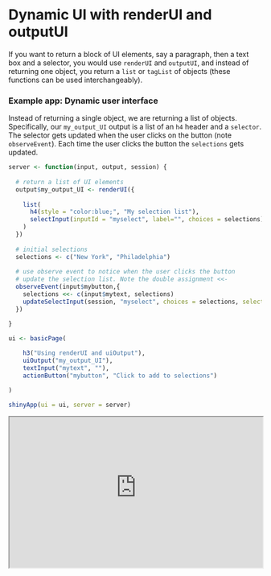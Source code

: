 # Dynamic UI with renderUI and outputUI

If you want to return a block of UI elements, say a paragraph, then a text box and a selector, you would use `renderUI` and `outputUI`, and instead of returning one object, you return a `list` or `tagList` of objects (these functions can be used interchangeably).

### Example app: Dynamic user interface

Instead of returning a single object, we are returning a list of objects. Specifically, our `my_output_UI` output is a list of an `h4` header and a `selector`. The selector gets updated when the user clicks on the button (note `observeEvent`). Each time the user clicks the button the `selections` gets updated.

```r
server <- function(input, output, session) {
  
  # return a list of UI elements
  output$my_output_UI <- renderUI({
    
    list(
      h4(style = "color:blue;", "My selection list"),
      selectInput(inputId = "myselect", label="", choices = selections)
    )
  })
  
  # initial selections
  selections <- c("New York", "Philadelphia")
  
  # use observe event to notice when the user clicks the button
  # update the selection list. Note the double assignment <<-
  observeEvent(input$mybutton,{
    selections <<- c(input$mytext, selections)
    updateSelectInput(session, "myselect", choices = selections, selected = selections[1])
  })

}

ui <- basicPage(
  
    h3("Using renderUI and uiOutput"),
    uiOutput("my_output_UI"),
    textInput("mytext", ""),
    actionButton("mybutton", "Click to add to selections")

)

shinyApp(ui = ui, server = server)
```

<iframe style="width:100%; height:300px;" src='http://shiny.nextlevelanalytics.com/apps/shinyapps/app25'></iframe>
